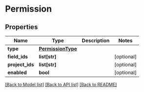 # Permission

## Properties
Name | Type | Description | Notes
------------ | ------------- | ------------- | -------------
**type** | [**PermissionType**](PermissionType.md) |  | 
**field_ids** | **list[str]** |  | [optional] 
**project_ids** | **list[str]** |  | [optional] 
**enabled** | **bool** |  | [optional] 

[[Back to Model list]](../README.md#documentation-for-models) [[Back to API list]](../README.md#documentation-for-api-endpoints) [[Back to README]](../README.md)


